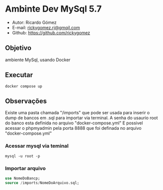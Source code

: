 # Ambinte Dev MySql 5.7

* Autor: Ricardo Gómez
* E-mail: rickygomez.rj@gmqil.com
* Github: https://github.com/rickygomez

## Objetivo

ambiente MySql, usando Docker

## Executar

~~~shell
docker compose up
~~~

## Observações

Existe uma pasta chamada "/imports" que pode ser usada para inserir o dump de bancos em .sql para importar via terminal.
A senha do usaurio root do banco esta definida no arquivo "docker-compose.yml"
E possivel acessar o phpmyadmin pela porta 8888 que foi definada no arquivo "docker-compose.yml"

### Acessar mysql via teminal

~~~shell
mysql -u root -p
~~~

### Importar arquivo

~~~sql
use NomeDoBancp;
source /imports/NomeDoArquivo.sql;
~~~
